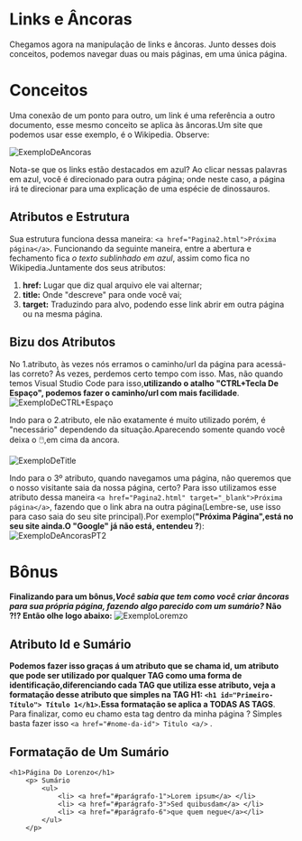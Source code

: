 # Links e Âncoras
Chegamos agora na manipulação de links e âncoras. Junto desses dois conceitos, podemos navegar duas ou mais páginas, em uma única página.

# Conceitos
Uma conexão de um ponto para outro, um link é uma referência a outro documento, esse mesmo conceito se aplica às âncoras.Um site que podemos usar esse exemplo, é o Wikipedia. Observe:

![ExemploDeAncoras](https://github.com/Karlos-Eduardo-Mrqs/Trabalhos_Operacionais/assets/172524894/06ad7f4a-0be0-42e9-9630-353355451419)

Nota-se que os links estão destacados em azul? Ao clicar nessas palavras em azul, você é direcionado para outra página; onde neste caso, a página irá te direcionar para uma explicação de uma espécie de dinossauros.
## Atributos e Estrutura
Sua estrutura funciona dessa maneira: ``<a href="Pagina2.html">Próxima página</a>``. Funcionando da seguinte maneira, entre a abertura e fechamento fica *o texto sublinhado em azul*, assim como fica no Wikipedia.Juntamente dos seus atributos:
1. **href:** Lugar que diz qual arquivo ele vai alternar;
2. **title:** Onde "descreve" para onde você vai;
3. **target:** Traduzindo para alvo, podendo esse link abrir em outra página ou na mesma página.

## Bizu dos Atributos
No 1.atributo, às vezes nós erramos o caminho/url da página para acessá-las correto? Às vezes, perdemos certo tempo com isso. Mas, não quando temos Visual Studio Code para isso,**utilizando o atalho "CTRL+Tecla De Espaço", podemos fazer o caminho/url com mais facilidade**.
![ExemploDeCTRL+Espaço](https://github.com/Karlos-Eduardo-Mrqs/Trabalhos_Operacionais/assets/172524894/bc2abd64-6a4a-4326-829a-6dc5b34c3eff)

Indo para o 2.atributo, ele não exatamente é muito utilizado porém, é "necessário" dependendo da situação.Aparecendo somente quando você deixa o 🖱️,em cima da ancora.

![ExemploDeTitle](https://github.com/Karlos-Eduardo-Mrqs/Trabalhos_Operacionais/assets/172524894/41c7af92-a62f-4b81-aabe-eeaed2d705c1)

Indo para o 3º atributo, quando navegamos uma página, não queremos que o nosso visitante saia da nossa página, certo? Para isso utilizamos esse atributo dessa maneira ``<a href="Pagina2.html" target="_blank">Próxima página</a>``, fazendo que o link abra na outra página(Lembre-se, use isso para caso saia do seu site principal).Por exemplo(**"Próxima Página",está no seu site ainda.O "Google" já não está, entendeu ?**):
![ExemploDeAncorasPT2](https://github.com/Karlos-Eduardo-Mrqs/Trabalhos_Operacionais/assets/172524894/7dca0a40-b29c-4eea-b2a6-08e76f8160d8)

# Bônus
**Finalizando para um bônus,*Você sabia que tem como você criar âncoras para sua própria página, fazendo algo parecido com um sumário?* Não ?!? Então olhe logo abaixo:**
![ExemploLoremzo](https://github.com/Karlos-Eduardo-Mrqs/Trabalhos_Operacionais/assets/172524894/3d8b7ba3-d011-43cf-a068-ccae8ce41860)
## Atributo Id e Sumário
**Podemos fazer isso graças á um atributo que se chama id, um atributo que pode ser utilizado por qualquer TAG como uma forma de identificação,diferenciando cada TAG que utiliza esse atributo, veja a formatação desse atributo que simples na TAG H1: `<h1 id="Primeiro-Título"> Título 1</h1>`.Essa formatação se aplica a TODAS AS TAGS**. Para finalizar, como eu chamo esta tag dentro da minha página ? Simples basta fazer isso `` <a href="#nome-da-id"> Titulo <a/> `` .

## Formatação de Um Sumário
```
<h1>Página Do Lorenzo</h1>
    <p> Sumário
        <ul>
            <li> <a href="#parágrafo-1">Lorem ipsum</a> </li>
            <li> <a href="#parágrafo-3">Sed quibusdam</a> </li>
            <li> <a href="#parágrafo-6">que quem negue</a></li>
        </ul>
    </p>
```
